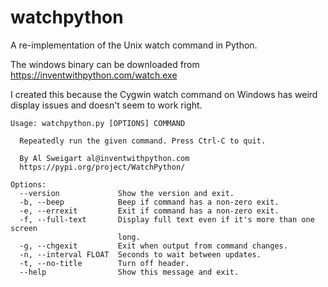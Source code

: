 # watchpython
A re-implementation of the Unix watch command in Python.

The windows binary can be downloaded from https://inventwithpython.com/watch.exe

I created this because the Cygwin watch command on Windows has weird
display issues and doesn't seem to work right.

    Usage: watchpython.py [OPTIONS] COMMAND

      Repeatedly run the given command. Press Ctrl-C to quit.

      By Al Sweigart al@inventwithpython.com
      https://pypi.org/project/WatchPython/

    Options:
      --version             Show the version and exit.
      -b, --beep            Beep if command has a non-zero exit.
      -e, --errexit         Exit if command has a non-zero exit.
      -f, --full-text       Display full text even if it's more than one screen
                            long.
      -g, --chgexit         Exit when output from command changes.
      -n, --interval FLOAT  Seconds to wait between updates.
      -t, --no-title        Turn off header.
      --help                Show this message and exit.